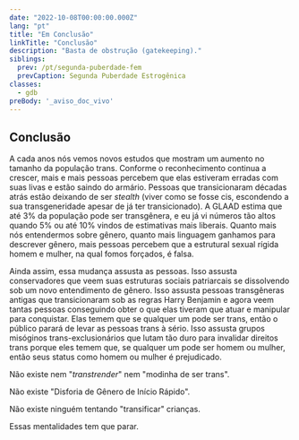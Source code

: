 ```yaml
---
date: "2022-10-08T00:00:00.000Z"
lang: "pt"
title: "Em Conclusão"
linkTitle: "Conclusão"
description: "Basta de obstrução (gatekeeping)."
siblings:
  prev: /pt/segunda-puberdade-fem
  prevCaption: Segunda Puberdade Estrogênica
classes:
  - gdb
preBody: '_aviso_doc_vivo'
---
```


## Conclusão

A cada anos nós vemos novos estudos que mostram um aumento no tamanho da população trans. Conforme o reconhecimento continua a crescer, mais e mais pessoas percebem que elas estiveram erradas com suas livas e estão saindo do armário. Pessoas que transicionaram décadas atrás estão deixando de ser _stealth_ (viver como se fosse cis, escondendo a sua transgeneridade apesar de já ter transicionado). A GLAAD estima que até 3% da população pode ser transgênera, e eu já vi números tão altos quando 5% ou até 10% vindos de estimativas mais liberais. Quanto mais nós entendermos sobre gênero, quanto mais linguagem ganhamos para descrever gênero, mais pessoas percebem que a estrutural sexual rígida homem e mulher, na qual fomos forçados, é falsa.

Ainda assim, essa mudança assusta as pessoas. Isso assusta conservadores que veem suas estruturas sociais patriarcais se dissolvendo sob um novo entendimento de gênero. Isso assusta pessoas transgêneras antigas que transicionaram sob as regras Harry Benjamin e agora veem tantas pessoas conseguindo obter o que elas tiveram que atuar e manipular para conquistar. Elas temem que se qualquer um pode ser trans, então o público parará de levar as pessoas trans à sério. Isso assusta grupos misóginos trans-exclusionários que lutam tão duro para invalidar direitos trans porque eles temem que, se qualquer um pode ser homem ou mulher, então seus status como homem ou mulher é prejudicado.

Não existe nem "_transtrender_" nem "modinha de ser trans".

Não existe "Disforia de Gênero de Início Rápido".

Não existe ninguém tentando "transificar" crianças.

Essas mentalidades tem que parar.

